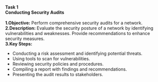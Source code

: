 **Task 1**
<br>
**Conducting Security Audits**
<br>
<br>
**1.Objective:** 
Perform comprehensive security audits for a network.
<br>
**2.Description:** 
Evaluate the security posture of a network by identifying vulnerabilities and weaknesses. Provide recommendations to enhance security measures.
<br>
**3.Key Steps:**
* Conducting a risk assessment and identifying potential threats.
* Using tools to scan for vulnerabilities.
* Reviewing security policies and procedures.
* Compiling a report with findings and recommendations.
* Presenting the audit results to stakeholders.
